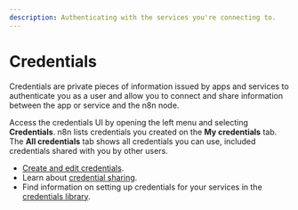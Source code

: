 ```yaml
---
description: Authenticating with the services you're connecting to.
---
```


# Credentials

Credentials are private pieces of information issued by apps and services to authenticate you as a user and allow you to connect and share information between the app or service and the n8n node.

Access the credentials UI by opening the left menu and selecting **Credentials**. n8n lists credentials you created on the **My credentials** tab. The **All credentials** tab shows all credentials you can use, included credentials shared with you by other users.

* [Create and edit credentials](/credentials/add-edit-credentials/).
* Learn about [credential sharing](/credentials/credential-sharing/).
* Find information on setting up credentials for your services in the [credentials library](/integrations/builtin/credentials/).


